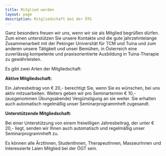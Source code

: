 ```yaml
---
title: Mitglied werden
layout: page
description: Mitgliedschaft bei der ÖTG
---
```


Ganz besonders freuen wir uns, wenn wir sie als Mitglied begrüßen dürfen. Zum einen unterstützen Sie unsere Kontakte und die gute jahrzehntelange Zusammenarbeit mit der Pekinger Universität für TCM und Tuina und zum anderen unsere Tätigkeit und unser Bemühen, in Österreich eine zuverlässig kompetente und praxisorientierte Ausbildung in Tuina-Therapie zu gewährleisten.

Es gibt zwei Arten der Mitgliedschaft:

**Aktive Mitgliedschaft:**

Ein Jahresbeitrag von € 20,- berechtigt Sie, wenn Sie es wünschen, bei uns aktiv mitzuarbeiten. Weiters geben wir pro Seminartermin € 10,- (ausgenommen Übungsabende) Vergünstigung an sie weiter. Sie erhalten auch automatisch regelmäßig unser Seminarprogrammheft zugesandt.

**Unterstützende Mitgliedschaft:**

Bei einer Unterstützung von einem freiwilligen Jahresbeitrag, der unter € 20,- liegt, senden wir Ihnen auch automatisch und regelmäßig unser Seminarprogrammheft zu.

Es können alle ÄrztInnen, StudentInnen, TherapeutInnen, MasseurInnen und Interessierte Laien Mitglied bei der ÖGT sein.